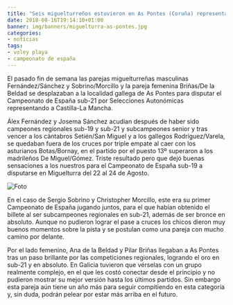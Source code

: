 ```yaml
---
title: "Seis miguelturreños estuvieron en As Pontes (Coruña) representando a Castilla-La Mancha"
date: 2018-08-16T19:14:10+01:00
banner: img/banners/miguelturra-as-pontes.jpg
categories:
- noticias
tags:
- voley playa
- campeonato de españa
---
```


El pasado fin de semana las parejas miguelturreñas masculinas
Fernández/Sánchez y Sobrino/Morcillo y la pareja femenina Briñas/De la
Beldad se desplazaban a la localidad gallega de As Pontes para
disputar el Campeonato de España sub-21 por Selecciones Autonómicas
representando a Castilla-La Mancha.

Álex Fernández y Josema Sánchez acudían después de haber sido
campeones regionales sub-19 y sub-21 y subcampeones senior y tras
vencer a los cántabros Setién/San Miguel y a los gallegos
Rodríguez/Varela, se quedaban fuera de los cruces por triple empate al
caer con los asturianos Botas/Bornay, en el partido por el puesto 13º
superaron a los madrileños De Miguel/Gómez. Triste resultado pero que
dejó buenas sensaciones a los nuestros para el Campeonato de España
sub-19 a disputarse en Miguelturra del 22 al 24 de Agosto.

![Foto](../../../../../img/banners/miguelturra-as-pontes.jpg)

En el caso de Sergio Sobrino y Christopher Morcillo, este era su
primer Campeonato de España jugando juntos, para el que habían
obtenido el billete al ser subcampeones regionales en sub-21, además
de ser bronce en absoluto. Aunque no pudieron lograr el pase a cruces
los chicos dieron muy buenos momentos sobre la pista y se postulan
como una pareja con mucho camino por delante.

Por el lado femenino, Ana de la Beldad y Pilar Briñas llegaban a As
Pontes tras un paso brillante por las competiciones regionales,
logrando el oro en sub-21 y en absoluto. En Galicia tuvieron que
vérselas con un grupo realmente complejo, en el que les costó conectar
desde el principio y no pudieron mostrar su mejor versión hasta los
últimos partidos. Sin embargo esta pareja aún tiene un año más para
seguir compitiendo en esta categoría y, sin duda, podrán pelear por
estar más arriba en el futuro.
